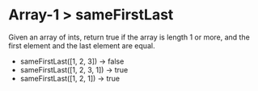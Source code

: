 # Array-1 > sameFirstLast

Given an array of ints, return true if the array is length 1 or more, and the first element and the last element are equal.

- sameFirstLast([1, 2, 3]) → false
- sameFirstLast([1, 2, 3, 1]) → true
- sameFirstLast([1, 2, 1]) → true